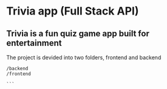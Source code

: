 # Trivia app (Full Stack API)

## Trivia is a fun quiz game app built for entertainment

The project is devided into two folders, frontend and backend

````
/backend
/frontend

```
